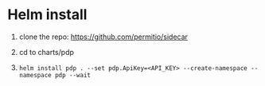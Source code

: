 # Helm install

1. clone the repo: https://github.com/permitio/sidecar
2. cd to charts/pdp

3. ```helm install pdp . --set pdp.ApiKey=<API_KEY> --create-namespace --namespace pdp --wait```